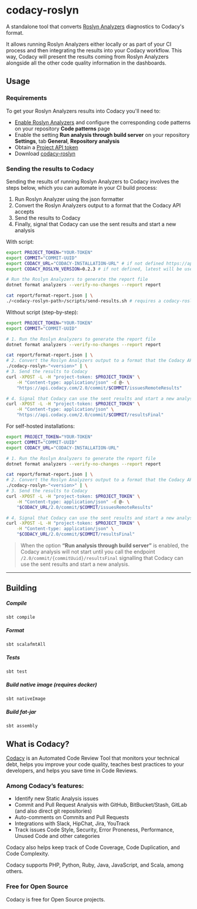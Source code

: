 # codacy-roslyn

A standalone tool that converts [Roslyn Analyzers](https://github.com/dotnet/roslyn-analyzers)
diagnostics to Codacy's format.

It allows running Roslyn Analyzers either locally or as part of your CI process and then integrating the results into your Codacy workflow. This way, Codacy will present the results coming from Roslyn Analyzers alongside all the other code quality information in the dashboards.

## Usage

### Requirements

To get your Roslyn Analyzers results into Codacy you'll need to:

-   [Enable Roslyn Analyzers](https://docs.codacy.com/repositories-configure/configuring-code-patterns/) and configure the corresponding code patterns on your repository **Code patterns** page
-   Enable the setting **Run analysis through build server** on your repository **Settings**, tab **General**, **Repository analysis**
-   Obtain a [Project API token](https://docs.codacy.com/codacy-api/api-tokens/#project-api-tokens)
-   Download [codacy-roslyn](https://github.com/codacy/codacy-roslyn/releases)

### Sending the results to Codacy

Sending the results of running Roslyn Analyzers to Codacy involves the steps below, which you can automate in your CI build process:

1.  Run Roslyn Analyzer using the json formatter
2.  Convert the Roslyn Analyzers output to a format that the Codacy API accepts
3.  Send the results to Codacy
4.  Finally, signal that Codacy can use the sent results and start a new analysis

With script:

```bash
export PROJECT_TOKEN="YOUR-TOKEN"
export COMMIT="COMMIT-UUID"
export CODACY_URL="CODACY-INSTALLATION-URL" # if not defined https://api.codacy.com will be used
export CODACY_ROSLYN_VERSION=0.2.3 # if not defined, latest will be used

# Run the Roslyn Analyzers to generate the report file
dotnet format analyzers --verify-no-changes --report report

cat report/format-report.json | \
./<codacy-roslyn-path>/scripts/send-results.sh # requires a codacy-roslyn-"<version>" in the current directory
```

Without script (step-by-step):

```bash
export PROJECT_TOKEN="YOUR-TOKEN"
export COMMIT="COMMIT-UUID"

# 1. Run the Roslyn Analyzers to generate the report file
dotnet format analyzers --verify-no-changes --report report

cat report/format-report.json | \
# 2. Convert the Roslyn Analyzers output to a format that the Codacy API accepts
./codacy-roslyn-"<version>" | \
# 3. Send the results to Codacy
curl -XPOST -L -H "project-token: $PROJECT_TOKEN" \
    -H "Content-type: application/json" -d @- \
    "https://api.codacy.com/2.0/commit/$COMMIT/issuesRemoteResults"

# 4. Signal that Codacy can use the sent results and start a new analysis
curl -XPOST -L -H "project-token: $PROJECT_TOKEN" \
    -H "Content-type: application/json" \
    "https://api.codacy.com/2.0/commit/$COMMIT/resultsFinal"
```

For self-hosted installations:

```bash
export PROJECT_TOKEN="YOUR-TOKEN"
export COMMIT="COMMIT-UUID"
export CODACY_URL="CODACY-INSTALLATION-URL"

# 1. Run the Roslyn Analyzers to generate the report file
dotnet format analyzers --verify-no-changes --report report

cat report/format-report.json | \
# 2. Convert the Roslyn Analyzers output to a format that the Codacy API accepts
./codacy-roslyn-"<version>" | \
# 3. Send the results to Codacy
curl -XPOST -L -H "project-token: $PROJECT_TOKEN" \
    -H "Content-type: application/json" -d @- \
    "$CODACY_URL/2.0/commit/$COMMIT/issuesRemoteResults"

# 4. Signal that Codacy can use the sent results and start a new analysis
curl -XPOST -L -H "project-token: $PROJECT_TOKEN" \
    -H "Content-type: application/json" \
    "$CODACY_URL/2.0/commit/$COMMIT/resultsFinal"
```

> When the option **“Run analysis through build server”** is enabled, the Codacy analysis will not start until you call the endpoint `/2.0/commit/{commitUuid}/resultsFinal` signalling that Codacy can use the sent results and start a new analysis.

* * *

## Building

##### Compile

`sbt compile`

##### Format

`sbt scalafmtAll`

##### Tests

`sbt test`

##### Build native image (requires docker)

`sbt nativeImage`

##### Build fat-jar

`sbt assembly`

## What is Codacy?

[Codacy](https://www.codacy.com/) is an Automated Code Review Tool that monitors your technical debt, helps you improve your code quality, teaches best practices to your developers, and helps you save time in Code Reviews.

### Among Codacy’s features:

-   Identify new Static Analysis issues
-   Commit and Pull Request Analysis with GitHub, BitBucket/Stash, GitLab (and also direct git repositories)
-   Auto-comments on Commits and Pull Requests
-   Integrations with Slack, HipChat, Jira, YouTrack
-   Track issues Code Style, Security, Error Proneness, Performance, Unused Code and other categories

Codacy also helps keep track of Code Coverage, Code Duplication, and Code Complexity.

Codacy supports PHP, Python, Ruby, Java, JavaScript, and Scala, among others.

### Free for Open Source

Codacy is free for Open Source projects.
